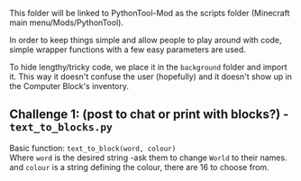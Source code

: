 This folder will be linked to PythonTool-Mod as the scripts folder (Minecraft main menu/Mods/PythonTool).

In order to keep things simple and allow people to play around with code, simple wrapper functions with a few easy parameters are used.

To hide lengthy/tricky code, we place it in the `background` folder and import it. This way it doesn't confuse the user (hopefully) and it doesn't show up in the Computer Block's inventory.

## Challenge 1: (post to chat or print with blocks?) - `text_to_blocks.py`
Basic function: `text_to_block(word, colour)`  
  Where `word` is the desired string -ask them to change `World` to their names.  
  and `colour` is a string defining the colour, there are 16 to choose from.
